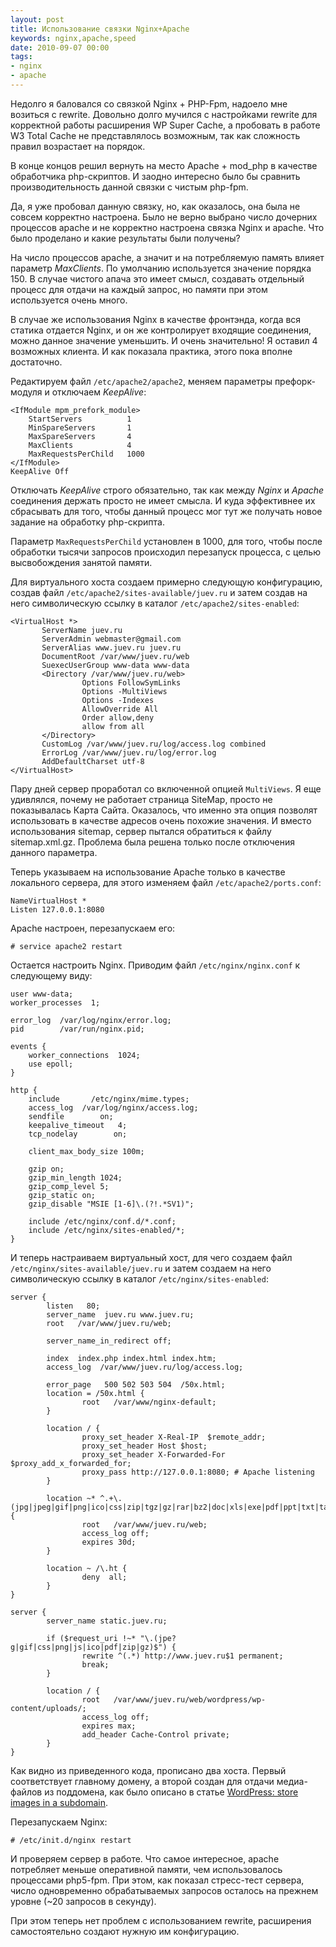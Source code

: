 ```yaml
---
layout: post
title: Использование связки Nginx+Apache
keywords: nginx,apache,speed
date: 2010-09-07 00:00
tags:
- nginx
- apache
---
```

Недолго я баловался со связкой Nginx + PHP-Fpm, надоело мне возиться с rewrite. Довольно долго мучился с настройками rewrite для корректной работы расширения WP Super Cache, а пробовать в работе W3 Total Cache не представлялось возможным, так как сложность правил возрастает на порядок.

В конце концов решил вернуть на место Apache + mod\_php в качестве обработчика php-скриптов. И заодно интересно было бы сравнить производительность данной связки с чистым php-fpm.

Да, я уже пробовал данную связку, но, как оказалось, она была не совсем корректно настроена. Было не верно выбрано число дочерних процессов apache и не корректно настроена связка Nginx и apache. Что было проделано и какие результаты были получены?

На число процессов apache, а значит и на потребляемую память влияет параметр <em>MaxClients</em>. По умолчанию используется значение порядка 150. В случае чистого апача это имеет смысл, создавать отдельный процесс для отдачи на каждый запрос, но памяти при этом используется очень много.

В случае же использования Nginx в качестве фронтэнда, когда вся статика отдается Nginx, и он же контролирует входящие соединения, можно данное значение уменьшить. И очень значительно! Я оставил 4 возможных клиента. И как показала практика, этого пока вполне достаточно.

Редактируем файл <code>/etc/apache2/apache2</code>, меняем параметры префорк-модуля и отключаем <em>KeepAlive</em>:

    <IfModule mpm_prefork_module>
        StartServers          1
        MinSpareServers       1
        MaxSpareServers       4
        MaxClients            4
        MaxRequestsPerChild   1000
    </IfModule>
    KeepAlive Off

Отключать <em>KeepAlive</em> строго обязательно, так как между <em>Nginx</em> и <em>Apache</em> соединения держать просто не имеет смысла. И куда эффективнее их сбрасывать для того, чтобы данный процесс мог тут же получать новое задание на обработку php-скрипта.

Параметр <code>MaxRequestsPerChild</code> установлен в 1000, для того, чтобы после обработки тысячи запросов происходил перезапуск процесса, с целью высвобождения занятой памяти.

Для виртуального хоста создаем примерно следующую конфигурацию, создав файл <code>/etc/apache2/sites-available/juev.ru</code> и затем создав на него символическую ссылку в каталог <code>/etc/apache2/sites-enabled</code>:

    <VirtualHost *>
           ServerName juev.ru
           ServerAdmin webmaster@gmail.com
           ServerAlias www.juev.ru juev.ru
           DocumentRoot /var/www/juev.ru/web
           SuexecUserGroup www-data www-data
           <Directory /var/www/juev.ru/web>
                    Options FollowSymLinks
                    Options -MultiViews
                    Options -Indexes
                    AllowOverride All
                    Order allow,deny
                    allow from all
           </Directory>
           CustomLog /var/www/juev.ru/log/access.log combined
           ErrorLog /var/www/juev.ru/log/error.log
           AddDefaultCharset utf-8
    </VirtualHost>

Пару дней сервер проработал со включенной опцией <code>MultiViews</code>. Я еще удивлялся, почему не работает страница SiteMap, просто не показывалась Карта Сайта. Оказалось, что именно эта опция позволят использовать в качестве адресов очень похожие значения. И вместо использования sitemap, сервер пытался обратиться к файлу sitemap.xml.gz. Проблема была решена только после отключения данного параметра.

Теперь указываем на использование Apache только в качестве локального сервера, для этого изменяем файл <code>/etc/apache2/ports.conf</code>:

    NameVirtualHost *
    Listen 127.0.0.1:8080

Apache настроен, перезапускаем его:

    # service apache2 restart

Остается настроить Nginx. Приводим файл <code>/etc/nginx/nginx.conf</code> к следующему виду:

    user www-data;
    worker_processes  1;

    error_log  /var/log/nginx/error.log;
    pid        /var/run/nginx.pid;

    events {
        worker_connections  1024;
        use epoll;
    }

    http {
        include       /etc/nginx/mime.types;
        access_log  /var/log/nginx/access.log;
        sendfile        on;
        keepalive_timeout   4;
        tcp_nodelay        on;

        client_max_body_size 100m;

        gzip on;
        gzip_min_length 1024;
        gzip_comp_level 5;
        gzip_static on;
        gzip_disable "MSIE [1-6]\.(?!.*SV1)";

        include /etc/nginx/conf.d/*.conf;
        include /etc/nginx/sites-enabled/*;
    }

И теперь настраиваем виртуальный хост, для чего создаем файл <code>/etc/nginx/sites-available/juev.ru</code> и затем создаем на него символическую ссылку в каталог <code>/etc/nginx/sites-enabled</code>:

    server {
            listen   80;
            server_name  juev.ru www.juev.ru;
            root   /var/www/juev.ru/web;

            server_name_in_redirect off;

            index  index.php index.html index.htm;
            access_log  /var/www/juev.ru/log/access.log;

            error_page   500 502 503 504  /50x.html;
            location = /50x.html {
                    root   /var/www/nginx-default;
            }

            location / {
                    proxy_set_header X-Real-IP  $remote_addr;
                    proxy_set_header Host $host;
                    proxy_set_header X-Forwarded-For $proxy_add_x_forwarded_for;
                    proxy_pass http://127.0.0.1:8080; # Apache listening
            }

            location ~* ^.+\.(jpg|jpeg|gif|png|ico|css|zip|tgz|gz|rar|bz2|doc|xls|exe|pdf|ppt|txt|tar|wav|bmp|rtf|js)$ {
                    root   /var/www/juev.ru/web;
                    access_log off;
                    expires 30d;
            }

            location ~ /\.ht {
                    deny  all;
            }
    }

    server {
            server_name static.juev.ru;

            if ($request_uri !~* "\.(jpe?g|gif|css|png|js|ico|pdf|zip|gz)$") {
                    rewrite ^(.*) http://www.juev.ru$1 permanent;
                    break;
            }

            location / {
                    root   /var/www/juev.ru/web/wordpress/wp-content/uploads/;
                    access_log off;
                    expires max;
                    add_header Cache-Control private;
            }
    }

Как видно из приведенного кода, прописано два хоста. Первый соответствует главному домену, а второй создан для отдачи медиа-файлов из поддомена, как было описано в статье <a href="/2010/08/29/wordpress-store-images-in-a-subdomain/">WordPress: store images in a subdomain</a>.

Перезапускаем Nginx:

    # /etc/init.d/nginx restart

И проверяем сервер в работе. Что самое интересное, apache потребляет меньше оперативной памяти, чем использовалось процессами php5-fpm. При этом, как показал стресс-тест сервера, число одновременно обрабатываемых запросов осталось на прежнем уровне (~20 запросов в секунду).

При этом теперь нет проблем с использованием rewrite, расширения самостоятельно создают нужную им конфигурацию.
